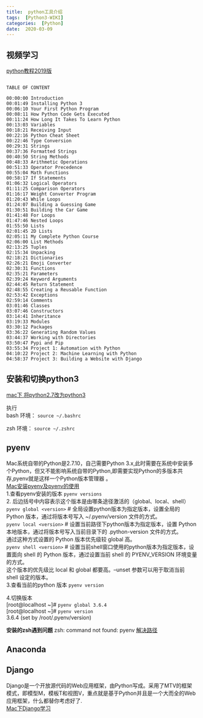 ```yaml
---
title:  python工具介绍
tags:  [Python3-WIKI]
categories:  [Python]
date:  2020-03-09 
---
```



## 视频学习
[python教程2019版](https://www.bilibili.com/video/av75855831?from=search&seid=5506272193310743526)  


```

TABLE OF CONTENT

00:00:00 Introduction
00:01:49 Installing Python 3
00:06:10 Your First Python Program
00:08:11 How Python Code Gets Executed 
00:11:24 How Long It Takes To Learn Python 
00:13:03 Variables
00:18:21 Receiving Input
00:22:16 Python Cheat Sheet
00:22:46 Type Conversion
00:29:31 Strings
00:37:36 Formatted Strings
00:40:50 String Methods
00:48:33 Arithmetic Operations
00:51:33 Operator Precedence
00:55:04 Math Functions
00:58:17 If Statements
01:06:32 Logical Operators
01:11:25 Comparison Operators
01:16:17 Weight Converter Program 
01:20:43 While Loops
01:24:07 Building a Guessing Game
01:30:51 Building the Car Game
01:41:48 For Loops
01:47:46 Nested Loops
01:55:50 Lists
02:01:45 2D Lists
02:05:11 My Complete Python Course 
02:06:00 List Methods
02:13:25 Tuples
02:15:34 Unpacking
02:18:21 Dictionaries
02:26:21 Emoji Converter
02:30:31 Functions
02:35:21 Parameters
02:39:24 Keyword Arguments 
02:44:45 Return Statement
02:48:55 Creating a Reusable Function 
02:53:42 Exceptions
02:59:14 Comments
03:01:46 Classes
03:07:46 Constructors
03:14:41 Inheritance
03:19:33 Modules
03:30:12 Packages
03:36:22 Generating Random Values
03:44:37 Working with Directories 
03:50:47 Pypi and Pip
03:55:34 Project 1: Automation with Python
04:10:22 Project 2: Machine Learning with Python 
04:58:37 Project 3: Building a Website with Django 
```

## 安装和切换python3
[mac下 将python2.7改为python3](https://www.cnblogs.com/cynthia-wuqian/p/9303514.html)

执行  
bash 环境： `source ~/.bashrc`

zsh 环境： `source ~/.zshrc`




## pyenv

Mac系统自带的Python是2.7.10，自己需要Python 3.x,此时需要在系统中安装多个Python，但又不能影响系统自带的Python,即需要实现Python的多版本共存,pyenv就是这样一个Python版本管理器 。  
[Mac安装pyenv及pyenv的使用](https://www.cnblogs.com/kumufengchun/p/10986498.html)  
1.查看pyenv安装的版本
`pyenv versions`  
2.  后边括号中内容表示这个版本是由哪条途径激活的（global、local、shell）  
`pyenv global <version>`  # 全局设置python版本为指定版本，设置全局的 Python 版本，通过将版本号写入 ~/.pyenv/version 文件的方式。  
`pyenv local <version>`   # 设置当前路径下python版本为指定版本，设置 Python 本地版本，通过将版本号写入当前目录下的 .python-version 文件的方式。<br>通过这种方式设置的 Python 版本优先级较 global 高。  
`pyenv shell <version>`   # 设置当前shell窗口使用的python版本为指定版本，设置面向 shell 的 Python 版本，通过设置当前 shell 的 PYENV_VERSION 环境变量的方式。<br>这个版本的优先级比 local 和 global 都要高。–unset 参数可以用于取消当前 shell 设定的版本。  
3.查看当前的python 版本
`pyenv version`

4.切换版本  
[root@localhost ~]# `pyenv global 3.6.4`  
[root@localhost ~]# `pyenv version`  
3.6.4 (set by /root/.pyenv/version)  


**安装的zsh遇到问题**
zsh: command not found: pyenv
[解决路径](https://www.jianshu.com/p/3e93311fe6cb)

## Anaconda

## Django
Django是一个开放源代码的Web应用框架，由Python写成。采用了MTV的框架模式，即模型M，模板T和视图V，重点就是基于Python并且是一个大而全的Web应用框架，什么都替你考虑好了.  
[Mac下Django学习](https://www.jianshu.com/p/b019496ccbee)


